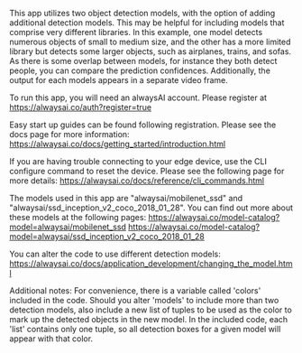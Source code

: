 This app utilizes two object detection models, with the option of adding additional detection models. This may be helpful for including models that comprise very different libraries. In this example, one model detects numerous objects of small to medium size, and the other has a more limited library but detects some larger objects, such as airplanes, trains, and sofas. As there is some overlap between models, for instance they both detect people, you can compare the prediction confidences. Additionally, the output for each models appears in a separate video frame.


To run this app, you will need an alwaysAI account. Please register at https://alwaysai.co/auth?register=true


Easy start up guides can be found following registration. Please see the docs page for more information: https://alwaysai.co/docs/getting_started/introduction.html


If you are having trouble connecting to your edge device, use the CLI configure command to reset the device. Please see the following page for more details: https://alwaysai.co/docs/reference/cli_commands.html


The models used in this app are "alwaysai/mobilenet_ssd" and "alwaysai/ssd_inception_v2_coco_2018_01_28". You can find out more about these models at the following pages:
https://alwaysai.co/model-catalog?model=alwaysai/mobilenet_ssd
https://alwaysai.co/model-catalog?model=alwaysai/ssd_inception_v2_coco_2018_01_28


You can alter the code to use different detection models: https://alwaysai.co/docs/application_development/changing_the_model.html


Additional notes:
For convenience, there is a variable called 'colors' included in the code. Should you alter 'models' to include more than two detection models, also include a new list of tuples to be used as the color to mark up the detected objects in the new model. In the included code, each 'list' contains only one tuple, so all detection boxes for a given model will appear with that color.